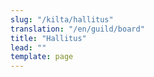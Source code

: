 ```yaml
---
slug: "/kilta/hallitus"
translation: "/en/guild/board"
title: "Hallitus"
lead: ""
template: page
---
```

